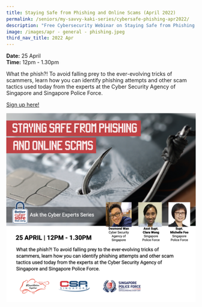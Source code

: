 ```yaml
---
title: Staying Safe from Phishing and Online Scams (April 2022)
permalink: /seniors/my-savvy-kaki-series/cybersafe-phishing-apr2022/
description: "Free Cybersecurity Webinar on Staying Safe from Phishing and Online Scams "
image: /images/apr - general - phishing.jpeg
third_nav_title: 2022 Apr
---
```


**Date:** 25 April
<br> **Time:** 12pm - 1.30pm

What the phish?! To avoid falling prey to the ever-evolving tricks of scammers, learn how you can identify phishing attempts and other scam tactics used today from the experts at the Cyber Security Agency of Singapore and Singapore Police Force. 

[Sign up here!](https://go.gov.sg/cybersafe-ss-apr25)

![Free Cybersecurity Webinar on Phishing for Seniors](/images/Apr%20-%20General%20-%20Phishing.jpeg)